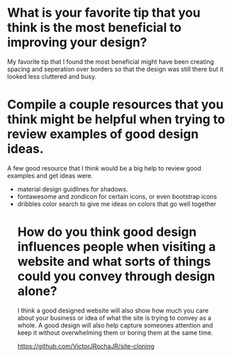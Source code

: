 # What is your favorite tip that you think is the most beneficial to improving your design?
My favorite tip that I found the most beneficial might have been creating spacing and seperation over borders so that the design  was still there but it looked less cluttered and busy.
# Compile a couple resources that you think might be helpful when trying to review examples of good design ideas.
 A few good resource that I think would be a big help to review good examples and get ideas were.
 <ul> 
  <li>material design guidlines for shadows.</li>
  <li>fontawesome and zondicon for certain icons, or even bootstrap icons</li>
  <li>dribbles color search to give me ideas on colors that go well together</li>


# How do you think good design influences people when visiting a website and what sorts of things could you convey through design alone?
 I think a good designed website will also show how much you care about your business or idea of what the site is trying to convey as a whole.
 A good design will also help capture someones attention and keep it without overwhelming them or boring them at the same time.
 
 https://github.com/VictorJRochaJR/site-cloning
